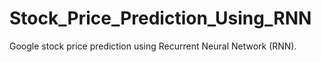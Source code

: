 # Stock_Price_Prediction_Using_RNN
Google stock price prediction using Recurrent Neural Network (RNN).
